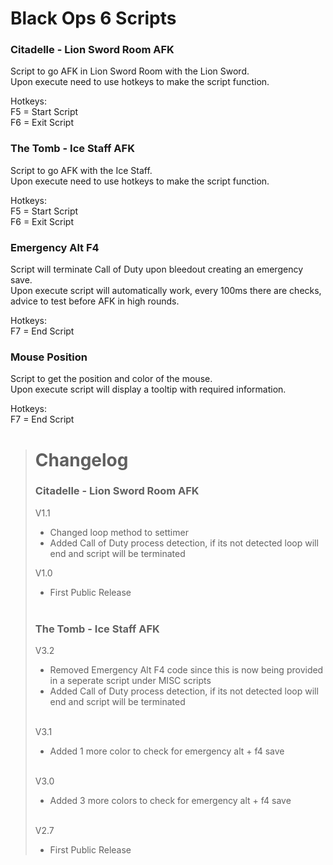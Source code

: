 # Black Ops 6 Scripts
### Citadelle - Lion Sword Room AFK
Script to go AFK in Lion Sword Room with the Lion Sword.<br/>
Upon execute need to use hotkeys to make the script function.<br/>

Hotkeys: <br/>
F5 = Start Script<br>
F6 = Exit Script<br/>

### The Tomb - Ice Staff AFK
Script to go AFK with the Ice Staff.<br/>
Upon execute need to use hotkeys to make the script function.<br/>

Hotkeys: <br/>
F5 = Start Script<br>
F6 = Exit Script<br/>


### Emergency Alt F4
Script will terminate Call of Duty upon bleedout creating an emergency save.<br/>
Upon execute script will automatically work, every 100ms there are checks, advice to test before AFK in high rounds.<br/>

Hotkeys: <br/>
F7 = End Script<br/>

### Mouse Position
Script to get the position and color of the mouse.<br/>
Upon execute script will display a tooltip with required information.<br/>

Hotkeys: <br/>
F7 = End Script<br/>

> # Changelog
> ### Citadelle - Lion Sword Room AFK
> V1.1<br/>
> - Changed loop method to settimer
> - Added Call of Duty process detection, if its not detected loop will end and script will be terminated
> 
> V1.0
>  - First Public Release<br/><br/>
>
> ### The Tomb - Ice Staff AFK
> V3.2
> - Removed Emergency Alt F4 code since this is now being provided in a seperate script under MISC scripts<br/>
> - Added Call of Duty process detection, if its not detected loop will end and script will be terminated<br/><br/>
> 
> V3.1
> - Added 1 more color to check for emergency alt + f4 save<br/><br/>
>
> V3.0
> - Added 3 more colors to check for emergency alt + f4 save<br/><br/>
>
> V2.7
> - First Public Release
